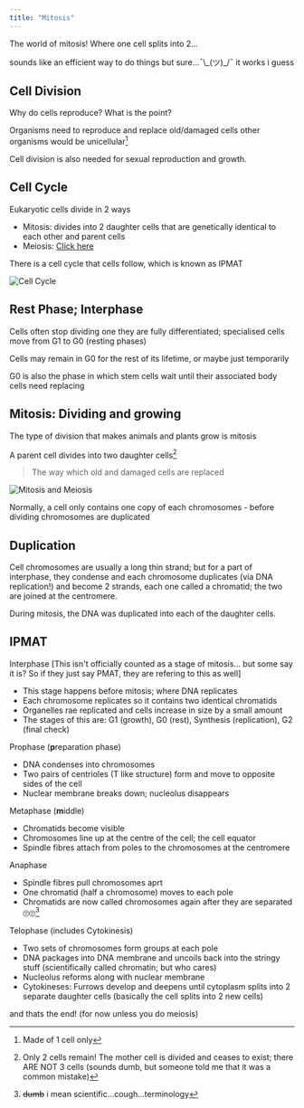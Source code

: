 ```yaml
---
title: "Mitosis"
---
```

The world of mitosis! Where one cell splits into 2...

sounds like an efficient way to do things but sure...¯\\\_(ツ)\_/¯ it works i guess

## Cell Division
Why do cells reproduce? What is the point?

Organisms need to reproduce and replace old/damaged cells other organisms would be unicellular[^1]

Cell division is also needed for sexual reproduction and growth.

## Cell Cycle
Eukaryotic cells divide in 2 ways
- Mitosis: divides into 2 daughter cells that are genetically identical to each other and parent cells
- Meiosis: [Click here](meiosis.md)

There is a cell cycle that cells follow, which is known as IPMAT

![Cell Cycle](/wanderer-archive/assets/images/cell-cycle.jpg)

## Rest Phase; Interphase
Cells often stop dividing one they are fully differentiated; specialised cells move from G1 to G0 (resting phases)

Cells may remain in G0 for the rest of its lifetime, or maybe just temporarily

G0 is also the phase in which stem cells wait until their associated body cells need replacing

## Mitosis: Dividing and growing
The type of division that makes animals and plants grow is mitosis

A parent cell divides into two daughter cells[^2]
> The way which old and damaged cells are replaced

![Mitosis and Meiosis](/wanderer-archive/assets/images/mitosis-vs-meiosis.webp)

Normally, a cell only contains one copy of each chromosomes - before dividing chromosomes are duplicated

## Duplication
Cell chromosomes are usually a long thin strand; but for a part of interphase, they condense and each chromosome duplicates (via DNA replication!) and become 2 strands, each one called a chromatid; the two are joined at the centromere.

During mitosis, the DNA was duplicated into each of the daughter cells.

## IPMAT
Interphase [This isn't officially counted as a stage of mitosis... but some say it is? So if they just say PMAT, they are refering to this as well]
- This stage happens before mitosis; where DNA replicates
- Each chromosome replicates so it contains two identical chromatids
- Organelles rae replicated and cells increase in size by a small amount
- The stages of this are: G1 (growth), G0 (rest), Synthesis (replication), G2 (final check)

Prophase (**p**reparation phase)
- DNA condenses into chromosomes
- Two pairs of centrioles (T like structure) form and move to opposite sides of the cell
- Nuclear membrane breaks down; nucleolus disappears

Metaphase (**m**iddle)
- Chromatids become visible
- Chromosomes line up at the centre of the cell; the cell equator
- Spindle fibres attach from poles to the chromosomes at the centromere

Anaphase
- Spindle fibres pull chromosomes aprt
- One chromatid (half a chromosome) moves to each pole
- Chromatids are now called chromosomes again after they are separated 🙄🙄[^3]

Telophase (includes Cytokinesis)
- Two sets of chromosomes form groups at each pole
- DNA packages into DNA membrane and uncoils back into the stringy stuff (scientifically called chromatin; but who cares)
- Nucleolus reforms along with nuclear membrane
- Cytokineses: Furrows develop and deepens until cytoplasm splits into 2 separate daughter cells (basically the cell splits into 2 new cells)

and thats the end! (for now unless you do meiosis)


[^1]: Made of 1 cell only
[^2]: Only 2 cells remain! The mother cell is divided and ceases to exist; there ARE NOT 3 cells (sounds dumb, but someone told me that it was a common mistake)
[^3]: ~~dumb~~ i mean scientific...cough...terminology
